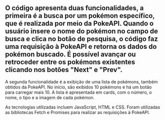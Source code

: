 ## O código apresenta duas funcionalidades, a primeira é a busca por um pokémon específico, que é realizada por meio da PokeAPI. Quando o usuário insere o nome do pokémon no campo de busca e clica no botão de pesquisa, o código faz uma requisição à PokeAPI e retorna os dados do pokémon buscado. É possível avançar ou retroceder entre os pokémons existentes clicando nos botões "Next" e "Prev".

A segunda funcionalidade é a exibição de uma lista de pokémons, também obtidos da PokeAPI. No início, são exibidos 10 pokémons e há um botão para carregar mais 10. A lista é apresentada em cards, com o número, o nome, o tipo e a imagem de cada pokémon.

As tecnologias utilizadas incluem JavaScript, HTML e CSS. Foram utilizadas as bibliotecas Fetch e Promises para realizar as requisições à PokeAPI.
